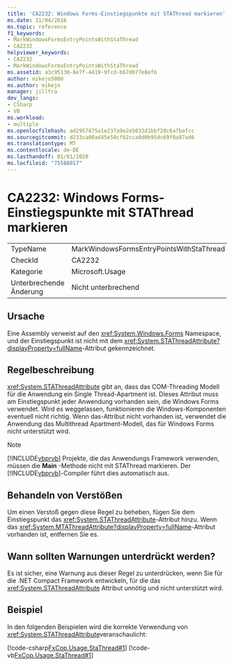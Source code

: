```yaml
---
title: 'CA2232: Windows Forms-Einstiegspunkte mit STAThread markieren'
ms.date: 11/04/2016
ms.topic: reference
f1_keywords:
- MarkWindowsFormsEntryPointsWithStaThread
- CA2232
helpviewer_keywords:
- CA2232
- MarkWindowsFormsEntryPointsWithStaThread
ms.assetid: a3c95130-8e7f-4419-9fcd-b67d077e8efb
author: mikejo5000
ms.author: mikejo
manager: jillfra
dev_langs:
- CSharp
- VB
ms.workload:
- multiple
ms.openlocfilehash: ad2957875a1e237a9e2e5033d1bbf2dc6a7bafcc
ms.sourcegitcommit: d233ca00ad45e50cf62cca0d0b95dc69f0a87ad6
ms.translationtype: MT
ms.contentlocale: de-DE
ms.lasthandoff: 01/01/2020
ms.locfileid: "75588017"
---
```

# <a name="ca2232-mark-windows-forms-entry-points-with-stathread"></a>CA2232: Windows Forms-Einstiegspunkte mit STAThread markieren

|||
|-|-|
|TypeName|MarkWindowsFormsEntryPointsWithStaThread|
|CheckId|CA2232|
|Kategorie|Microsoft.Usage|
|Unterbrechende Änderung|Nicht unterbrechend|

## <a name="cause"></a>Ursache
Eine Assembly verweist auf den <xref:System.Windows.Forms> Namespace, und der Einstiegspunkt ist nicht mit dem <xref:System.STAThreadAttribute?displayProperty=fullName>-Attribut gekennzeichnet.

## <a name="rule-description"></a>Regelbeschreibung
 <xref:System.STAThreadAttribute> gibt an, dass das COM-Threading Modell für die Anwendung ein Single Thread-Apartment ist. Dieses Attribut muss am Einstiegspunkt jeder Anwendung vorhanden sein, die Windows Forms verwendet. Wird es weggelassen, funktionieren die Windows-Komponenten eventuell nicht richtig. Wenn das-Attribut nicht vorhanden ist, verwendet die Anwendung das Multithread Apartment-Modell, das für Windows Forms nicht unterstützt wird.

> [!NOTE]
> [!INCLUDE[vbprvb](../code-quality/includes/vbprvb_md.md)] Projekte, die das Anwendungs Framework verwenden, müssen die **Main** -Methode nicht mit STAThread markieren. Der [!INCLUDE[vbprvb](../code-quality/includes/vbprvb_md.md)]-Compiler führt dies automatisch aus.

## <a name="how-to-fix-violations"></a>Behandeln von Verstößen
Um einen Verstoß gegen diese Regel zu beheben, fügen Sie dem Einstiegspunkt das <xref:System.STAThreadAttribute>-Attribut hinzu. Wenn das <xref:System.MTAThreadAttribute?displayProperty=fullName>-Attribut vorhanden ist, entfernen Sie es.

## <a name="when-to-suppress-warnings"></a>Wann sollten Warnungen unterdrückt werden?
Es ist sicher, eine Warnung aus dieser Regel zu unterdrücken, wenn Sie für die .NET Compact Framework entwickeln, für die das <xref:System.STAThreadAttribute> Attribut unnötig und nicht unterstützt wird.

## <a name="example"></a>Beispiel
In den folgenden Beispielen wird die korrekte Verwendung von <xref:System.STAThreadAttribute>veranschaulicht:

[!code-csharp[FxCop.Usage.StaThread#1](../code-quality/codesnippet/CSharp/ca2232-mark-windows-forms-entry-points-with-stathread_1.cs)]
[!code-vb[FxCop.Usage.StaThread#1](../code-quality/codesnippet/VisualBasic/ca2232-mark-windows-forms-entry-points-with-stathread_1.vb)]

